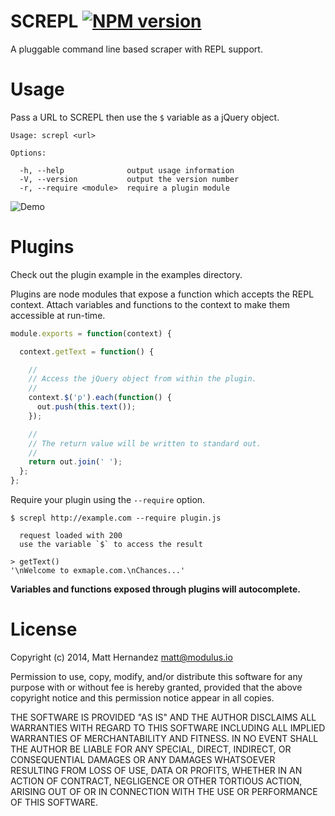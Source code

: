 SCREPL [![NPM version](https://badge.fury.io/js/screpl.svg)](http://badge.fury.io/js/screpl)
======

A pluggable command line based scraper with REPL support.

# Usage

Pass a URL to SCREPL then use the `$` variable as a jQuery object.

```shell
Usage: screpl <url>

Options:

  -h, --help              output usage information
  -V, --version           output the version number
  -r, --require <module>  require a plugin module
```

![Demo](https://dl.dropboxusercontent.com/u/48325037/screpl-demo.gif)

# Plugins

Check out the plugin example in the examples directory.

Plugins are node modules that expose a function which accepts the REPL context.
Attach variables and functions to the context to make them accessible at
run-time.

```javascript
module.exports = function(context) {

  context.getText = function() {

    //
    // Access the jQuery object from within the plugin.
    //
    context.$('p').each(function() {
      out.push(this.text());
    });

    //
    // The return value will be written to standard out.
    //
    return out.join(' ');
  };
};
```

Require your plugin using the `--require` option.

```shell
$ screpl http://example.com --require plugin.js

  request loaded with 200
  use the variable `$` to access the result

> getText()
'\nWelcome to exmaple.com.\nChances...'
```

**Variables and functions exposed through plugins will autocomplete.**

# License

Copyright (c) 2014, Matt Hernandez <matt@modulus.io>

Permission to use, copy, modify, and/or distribute this software for any
purpose with or without fee is hereby granted, provided that the above
copyright notice and this permission notice appear in all copies.

THE SOFTWARE IS PROVIDED "AS IS" AND THE AUTHOR DISCLAIMS ALL WARRANTIES WITH
REGARD TO THIS SOFTWARE INCLUDING ALL IMPLIED WARRANTIES OF MERCHANTABILITY AND
FITNESS. IN NO EVENT SHALL THE AUTHOR BE LIABLE FOR ANY SPECIAL, DIRECT,
INDIRECT, OR CONSEQUENTIAL DAMAGES OR ANY DAMAGES WHATSOEVER RESULTING FROM
LOSS OF USE, DATA OR PROFITS, WHETHER IN AN ACTION OF CONTRACT, NEGLIGENCE OR
OTHER TORTIOUS ACTION, ARISING OUT OF OR IN CONNECTION WITH THE USE OR
PERFORMANCE OF THIS SOFTWARE.
